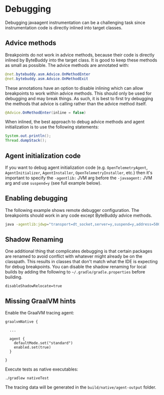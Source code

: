 # Debugging

Debugging javaagent instrumentation can be a challenging task since instrumentation
code is directly inlined into target classes.

## Advice methods

Breakpoints do not work in advice methods, because their code is directly inlined
by ByteBuddy into the target class. It is good to keep these methods as small as possible.
The advice methods are annotated with:

```java
@net.bytebuddy.asm.Advice.OnMethodEnter
@net.bytebuddy.asm.Advice.OnMethodExit
```

These annotations have an option to disable inlining which can allow breakpoints to work within
advice methods. This should only be used for debugging and may break things. As such, it is best to
first try debugging the methods that advice is calling rather than the advice method itself.

```java
@Advice.OnMethodEnter(inline = false)
```

When inlined, the best approach to debug advice methods and agent initialization is to use the
following statements:

```java
System.out.println();
Thread.dumpStack();
```

## Agent initialization code

If you want to debug agent initialization code (e.g. `OpenTelemetryAgent`, `AgentInitializer`,
`AgentInstaller`, `OpenTelemetryInstaller`, etc.) then it's important to specify the `-agentlib:` JVM arg
before the `-javaagent:` JVM arg and use `suspend=y` (see full example below).

## Enabling debugging

The following example shows remote debugger configuration. The breakpoints
should work in any code except ByteBuddy advice methods.

```bash
java -agentlib:jdwp="transport=dt_socket,server=y,suspend=y,address=5000" -javaagent:opentelemetry-javaagent-<version>.jar -jar app.jar
```

## Shadow Renaming

One additional thing that complicates debugging is that certain packages are renamed to avoid
conflict with whatever might already be on the classpath. This results in classes that don't match
what the IDE is expecting for debug breakpoints. You can disable the shadow renaming for local
builds by adding the following to `~/.gradle/gradle.properties` before building.

```properties
disableShadowRelocate=true
```

## Missing GraalVM hints

Enable the GraalVM tracing agent:

```
graalvmNative {

  ...

  agent {
    defaultMode.set("standard")
    enabled.set(true)
  }

}
```

Execute tests as native executables:

```
./gradlew nativeTest
```

The tracing data will be generated in the `build/native/agent-output` folder.
